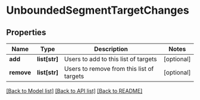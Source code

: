 # UnboundedSegmentTargetChanges

## Properties
Name | Type | Description | Notes
------------ | ------------- | ------------- | -------------
**add** | **list[str]** | Users to add to this list of targets | [optional] 
**remove** | **list[str]** | Users to remove from this list of targets | [optional] 

[[Back to Model list]](../README.md#documentation-for-models) [[Back to API list]](../README.md#documentation-for-api-endpoints) [[Back to README]](../README.md)


